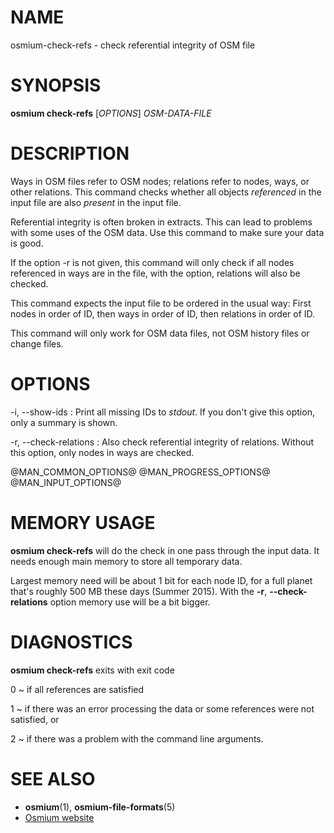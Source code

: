 
# NAME

osmium-check-refs - check referential integrity of OSM file


# SYNOPSIS

**osmium check-refs** \[*OPTIONS*\] *OSM-DATA-FILE*


# DESCRIPTION

Ways in OSM files refer to OSM nodes; relations refer to nodes, ways, or other
relations. This command checks whether all objects *referenced* in the input
file are also *present* in the input file.

Referential integrity is often broken in extracts. This can lead to problems
with some uses of the OSM data. Use this command to make sure your data is
good.

If the option -r is not given, this command will only check if all nodes
referenced in ways are in the file, with the option, relations will also be
checked.

This command expects the input file to be ordered in the usual way: First
nodes in order of ID, then ways in order of ID, then relations in order of ID.

This command will only work for OSM data files, not OSM history files or
change files.


# OPTIONS

-i, --show-ids
:   Print all missing IDs to *stdout*. If you don't give this option, only a
    summary is shown.

-r, --check-relations
:   Also check referential integrity of relations. Without this option, only
    nodes in ways are checked.

@MAN_COMMON_OPTIONS@
@MAN_PROGRESS_OPTIONS@
@MAN_INPUT_OPTIONS@

# MEMORY USAGE

**osmium check-refs** will do the check in one pass through the input data. It
needs enough main memory to store all temporary data.

Largest memory need will be about 1 bit for each node ID, for a full planet
that's roughly 500 MB these days (Summer 2015). With the **-r**,
**--check-relations** option memory use will be a bit bigger.


# DIAGNOSTICS

**osmium check-refs** exits with exit code

0
  ~ if all references are satisfied

1
  ~ if there was an error processing the data or some references were not
    satisfied, or

2
  ~ if there was a problem with the command line arguments.


# SEE ALSO

* **osmium**(1), **osmium-file-formats**(5)
* [Osmium website](http://osmcode.org/osmium)


